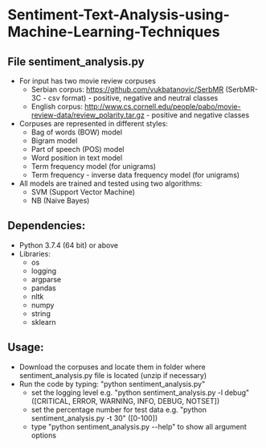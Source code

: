 # Sentiment-Text-Analysis-using-Machine-Learning-Techniques

## File sentiment_analysis.py
- For input has two movie review corpuses
  - Serbian corpus: https://github.com/vukbatanovic/SerbMR (SerbMR-3C - csv format) - positive, negative and neutral classes
  - English corpus: http://www.cs.cornell.edu/people/pabo/movie-review-data/review_polarity.tar.gz - positive and negative classes
- Corpuses are represented in different styles:
  - Bag of words (BOW) model
  - Bigram model
  - Part of speech (POS) model
  - Word position in text model
  - Term frequency model (for unigrams)
  - Term frequency - inverse data frequency model (for unigrams)
- All models are trained and tested using two algorithms:
  - SVM (Support Vector Machine)
  - NB (Naive Bayes)

## Dependencies:
- Python 3.7.4 (64 bit) or above
- Libraries:
  - os
  - logging
  - argparse
  - pandas
  - nltk
  - numpy
  - string
  - sklearn

## Usage:
- Download the corpuses and locate them in folder where sentiment_analysis.py file is located (unzip if necessary)
- Run the code by typing: "python sentiment_analysis.py"
  - set the logging level e.g. "python sentiment_analysis.py -l debug" ([CRITICAL, ERROR, WARNING, INFO, DEBUG, NOTSET])
  - set the percentage number for test data e.g. "python sentiment_analysis.py -t 30" ([0-100])
  - type "python sentiment_analysis.py --help" to show all argument options